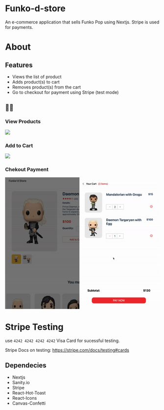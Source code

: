 # Funko-d-store
An e-commerce application that sells Funko Pop using Nextjs. Stripe is used for payments. 

# About

## Features 
- Views the list of product 
- Adds product(s) to cart
- Removes product(s) from the cart 
- Go to checkout for payment using Stripe (test mode)

## 📸🎥
### View Products
![](/funko'd/public/funko_1.gif)
### Add to Cart 
![](/funko'd/public/funko_2.gif)
### Chekout Payment 
![](/funko'd/public/funko_3.gif)
# Stripe Testing
 use ``4242 4242 4242 4242`` Visa Card for sucessful testing. 

Stripe Docs on testing: https://stripe.com/docs/testing#cards


## Dependecies
- Nextjs 
- Sanity.io 
- Stripe 
- React-Hot-Toast
- React-Icons
- Canvas-Confetti

